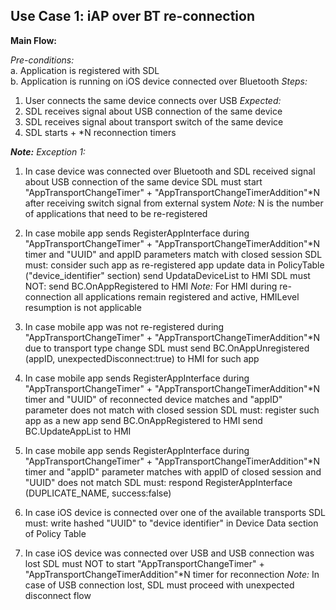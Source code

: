 ## Use Case 1: iAP over BT re-connection

**Main Flow:**

_Pre-conditions:_  
a. Application is registered with SDL  
b. Application is running on iOS device connected over Bluetooth 
_Steps:_  
1. User connects the same device connects over USB
_Expected:_  
2. SDL receives signal about USB connection of the same device 
3. SDL receives signal about transport switch of the same device  
4. SDL starts <AppTransportChangeTimer> + <AppTransportChangeTimerAddition>*N reconnection timers  

**_Note:_**
_Exception 1:_ 


1. In case device was connected over Bluetooth and SDL received signal about USB connection of the same device
SDL must
start "AppTransportChangeTimer" + "AppTransportChangeTimerAddition"*N
after receiving switch signal from external system
*Note:* N is the number of applications that need to be re-registered

2. In case mobile app sends RegisterAppInterface during "AppTransportChangeTimer" + "AppTransportChangeTimerAddition"*N timer
and "UUID" and appID parameters match with closed session
SDL must:
consider such app as re-registered app
update data in PolicyTable ("device_identifier" section)
send UpdataDeviceList to HMI
SDL must NOT:
send BC.OnAppRegistered to HMI
*Note:* For HMI during re-connection all applications remain registered and active, HMILevel resumption is not applicable

3. In case mobile app was not re-registered during "AppTransportChangeTimer" + "AppTransportChangeTimerAddition"*N
due to transport type change
SDL must
send BC.OnAppUnregistered (appID, unexpectedDisconnect:true) to HMI for such app

4. In case mobile app sends RegisterAppInterface during "AppTransportChangeTimer" + "AppTransportChangeTimerAddition"*N timer
and "UUID" of reconnected device matches
and "appID" parameter does not match with closed session
SDL must:
register such app as a new app
send BC.OnAppRegistered to HMI
send BC.UpdateAppList to HMI

5. In case mobile app sends RegisterAppInterface during "AppTransportChangeTimer" + "AppTransportChangeTimerAddition"*N timer
and "appID" parameter matches with appID of closed session
and "UUID" does not match
SDL must:
respond RegisterAppInterface (DUPLICATE_NAME, success:false)

6. In case iOS device is connected over one of the available transports
SDL must:
write hashed "UUID" to "device identifier" in Device Data section of Policy Table

7. In case iOS device was connected over USB
and USB connection was lost
SDL must
NOT to start "AppTransportChangeTimer" + "AppTransportChangeTimerAddition"*N timer for reconnection
*Note:* In case of USB connection lost, SDL must proceed with unexpected disconnect flow 

